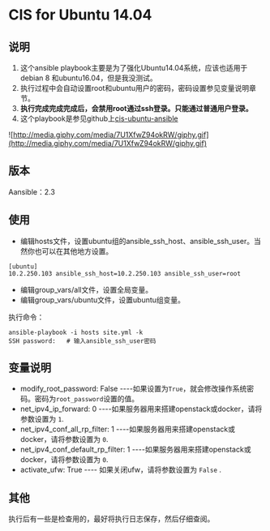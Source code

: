 # CIS for Ubuntu 14.04

## 说明

1. 这个ansible playbook主要是为了强化Ubuntu14.04系统，应该也适用于debian 8 和ubuntu16.04，但是我没测试。
2. 执行过程中会自动设置root和ubuntu用户的密码，密码设置参见变量说明章节。
3. **执行完成完成完成后，会禁用root通过ssh登录。只能通过普通用户登录。**
4. 这个playbook是参见github上[cis-ubuntu-ansible](https://github.com/awailly/cis-ubuntu-ansible.git)

![http://media.giphy.com/media/7U1XfwZ94okRW/giphy.gif](http://media.giphy.com/media/7U1XfwZ94okRW/giphy.gif)

## 版本

Aansible：2.3

## 使用

- 编辑hosts文件，设置ubuntu组的ansible_ssh_host、ansible_ssh_user。当然你也可以在其他地方设置。
```
[ubuntu]
10.2.250.103 ansible_ssh_host=10.2.250.103 ansible_ssh_user=root
```
- 编辑group_vars/all文件，设置全局变量。
- 编辑group_vars/ubuntu文件，设置ubuntu组变量。

执行命令：
```
ansible-playbook -i hosts site.yml -k
SSH password: 	# 输入ansible_ssh_user密码
```

## 变量说明

- modify_root_password: False ----如果设置为```True```，就会修改操作系统密码。密码为```root_password```设置的值。
- net_ipv4_ip_forward: 0 ----如果服务器用来搭建openstack或docker，请将参数设置为 ```1```.
- net_ipv4_conf_all_rp_filter: 1 ----如果服务器用来搭建openstack或docker，请将参数设置为 ```0```.
- net_ipv4_conf_default_rp_filter: 1 ----如果服务器用来搭建openstack或docker，请将参数设置为 ```0```.
- activate_ufw: True ---- 如果关闭ufw，请将参数设置为 ```False``` .

## 其他
执行后有一些是检查用的，最好将执行日志保存，然后仔细查阅。
